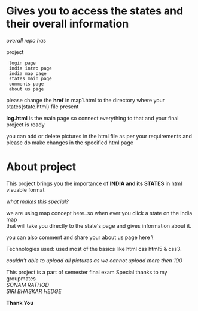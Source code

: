 # Gives you to access the states and their overall information 

 _overall repo has_ 

project
```
 login page
 india intro page
 india map page
 states main page
 comments page
 about us page
 ```
 
please change the **href** in map1.html to the directory where your states(state.html) file present

**log.html** is the main page so connect everything to that and your final project is ready


you can add or delete pictures in the html file as per your requirements and please do make changes in the specified html page

# About project 

This  project brings you the importance of **INDIA and its STATES** in html visuable format

_what makes this special?_


we are using map concept here..so when ever you click  a state on the india map  
that will take you directly to the state's page and gives information about it. 

you can also comment and share your about us page  here \ 


Technologies used:
used most of the basics like html css html5 & css3.



_couldn't able to upload all pictures as we cannot upload more then 100_

This project is a  part of semester final exam Special thanks to my groupmates\
*SONAM RATHOD* \
*SIRI BHASKAR HEDGE*


**Thank You**
